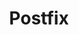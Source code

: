 ---
lang: en
layout: doc
redirect_from:
- /doc/postfix/
- /en/doc/postfix/
- /doc/Postfix/
- /wiki/Postfix/
redirect_to: https://github.com/Qubes-Community/Contents/blob/master/docs/configuration/postfix.md
ref: 107
title: Postfix
---